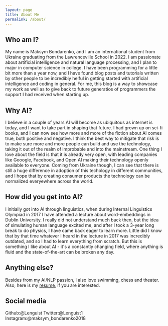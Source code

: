 ```yaml
---
layout: page
title: About Me
permalink: /about/
---
```


## Who am I?

My name is Maksym Bondarenko, and I am an international student from Ukraine graduating from the Lawrenceville School in 2022. I am passionate about artificial intelligence and natural language processing, and I plan to major in computer science in college. I have been programming for a little bit more than a year now, and I have found blog posts and tutorials written by other people to be incredibly helful in getting started with artificial intelligence and coding in general. For me, this blog is a way to showcase my work as well as to give back to future generatios of programmers the support I had received when starting up.

## Why AI?

I believe in a couple of years AI will become as ubiquitous as internet is today, and I want to take part in shaping that future. I had grown up on sci-fi books, and I can now see how more and more of the fiction about AI comes true, both positive and negative. I think the best way to mitigate that risk is to make sure more and more people can build and use the technology, taking it out of the realm of improbable and into the mainstream. One thing I love about the field is that it is already very open, with leading companies like Gooogle, Facebook, and Open AI making their technology openly available to everyone. Coming from Ukraine though, I can see that there is still a huge difference in adoption of this techology in different communities, and I hope that by creating consumer products the technology can be normalized everyewhere across the world.

## How did you get into AI?

I initially got into AI through linguistics, when during Internal Linguistics Olympiad in 2017 I have attended a lecture about word-embeddings in Dublin University. I really did not understand much back then, but the idea of simulating human language excited me, and after I took a 3-year long break to do physics, I have came back eager to learn more. Little did I know that by that time whatever I heard in the lecture in 2017 was incredibly outdated, and so I had to learn everything from scratch. But this is something I like about AI - it's a constantly changing field, where anything is fluid and the state-of-the-art can be broken any day.

## Anything else?

Besides from my AI/NLP passion, I also love swimming, chess and theater. Also, here is my [resume](../resume.pdf), if you are interested.

## Social media
Github:@Lenguist
Twitter:@Lenguist1
Instagram:@maksym_bondarenko2018

